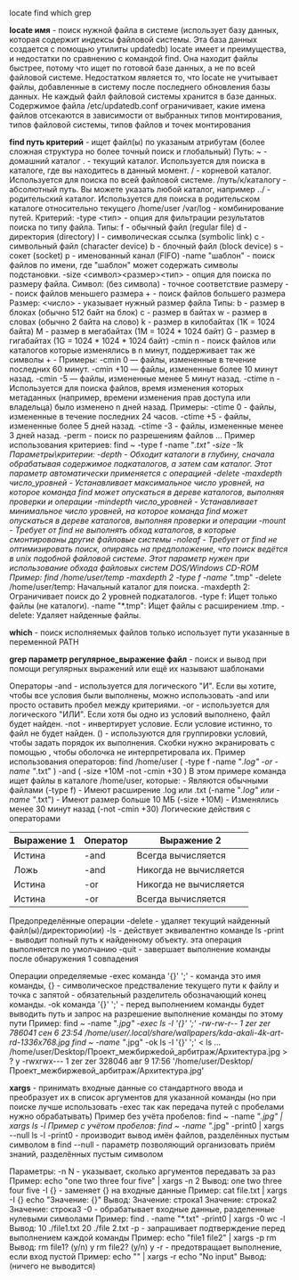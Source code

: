 locate 
find 
which 
grep


**locate имя** - поиск нужной файла в системе (использует базу данных, которая содержит индексы файловой системы. Эта база данных создается с помощью утилиты updatedb) locate имеет и преимущества, и недостатки по сравнению с командой find.
Она находит файлы быстрее, потому что ищет по готовой базе данных, а не по всей файловой системе.
Недостатком является то, что locate не учитывает файлы, добавленные в систему после последнего обновления базы данных. Не каждый файл файловой системы хранится в базе данных. Содержимое файла /etc/updatedb.conf ограничивает, какие имена файлов отсекаются в зависимости от выбранных типов монтирования, типов файловой системы, типов файлов и точек монтирования

**find путь критерий** - ищет файл(ы) по указаным атрибутам (более сложная структура но более точный поиск и глобальный)
	Путь:
		~ - домашний каталог
		. - текущий каталог. Используется для поиска в каталоге, где вы находитесь в данный момент.
		/ - корневой каталог. Используется для поиска по всей файловой системе.
		/путь/к/каталогу - абсолютный путь. Вы можете указать любой каталог, например
		../ - родительский каталог. Используется для поиска в родительском каталоге относительно текущего
		/home/user /var/log - комбинирование путей.
    Критерий:
		-type <тип> - опция для фильтрации результатов поиска по типу файла.
			Типы:
				f  - обычный файл (regular file)
				d  - директория (directory)
				l  - символическая ссылка (symbolic link)
				c  - символьный файл (character device)
				b  - блочный файл (block device)
				s  - сокет (socket)
				p  - именованный канал (FIFO)
        -name "шаблон" - поиск файлов по имени, где "шаблон" может содержать символы подстановки.
        -size <символ><размер><тип> - опция для поиска по размеру файла.
			Символ:
				(без символа) - точное соответствие размеру
				- - поиск файлов меньшего размера
				+ - поиск файлов большего размера
			Размер:
				<число> - указывает нужный размер файла
			Типы:
				b  - размер в блоках (обычно 512 байт на блок)
				c  - размер в байтах
				w  - размер в словах (обычно 2 байта на слово)
				k  - размер в килобайтах (1K = 1024 байта)
				M  - размер в мегабайтах (1M = 1024 * 1024 байт)
				G  - размер в гигабайтах (1G = 1024 * 1024 * 1024 байт)
        -cmin n - поиск файлов или каталогов которые изменялись в n минут, поддерживает так же символы + -
			Примеры:
				-cmin 0 — файлы, измененные в течение последних 60 минут.
				-cmin +10 — файлы, измененные более 10 минут назад.
				-cmin -5 — файлы, измененные менее 5 минут назад.
        -ctime n - Используется для поиска файлов, время изменения которых метаданных (например, времени изменения прав доступа или владельца) было изменено n дней назад.
			Примеры:
				-ctime 0 - файлы, измененные в течение последних 24 часов.
				-ctime +5 - файлы, измененные более 5 дней назад.
				-ctime -3 - файлы, измененные менее 3 дней назад.
        -perm - поиск по разрешениям файлов
        ...
    Пример использования критериев:
	        find ~ -type f -name "*.txt" -size -1k
	Параметры\критерии:
		-depth - Обходит каталоги в глубину, сначала обрабатывая содержимое подкаталогов, а затем сам каталог. Этот параметр автоматически применяется с операцией -delete
		-maxdepth число_уровней - Устанавливает максимальное число уровней, на которое команда find может опускаться в дереве каталогов, выполняя проверки и операции
		-mindepth число_уровней - Устанавливает минимальное число уровней, на которое команда find может опускаться в дереве каталогов, выполняя проверки и операции
		-mount - Требует от find не выполнять обход каталогов, в которые смонтированы другие файловые системы
		-noleaf - Требует от find не оптимизировать поиск, опираясь на предположение, что поиск ведётся в unix подобной файловой системе.
		Этот параметр нужен при использование обхода файловых систем DOS/Windows CD-ROM
			Пример:
				find /home/user/temp -maxdepth 2 -type f -name "*.tmp" -delete
					/home/user/temp: Начальный каталог для поиска.
					-maxdepth 2: Ограничивает поиск до 2 уровней подкаталогов.
					-type f: Ищет только файлы (не каталоги).
					-name "*.tmp": Ищет файлы с расширением .tmp.
					-delete: Удаляет найденные файлы.

**which** - поиск исполняемых файлов только использует пути указанные в переменной PATH

 **grep параметр регулярное_выражение файл** - поиск и вывод при помощи регулярных выражений или ещё их называют шаблонами


Операторы
    -and - используется для логического "И". Если вы хотите, чтобы все условия были выполнены, можно использовать -and или просто оставить пробел между критериями.
    -or - используется для логического "ИЛИ". Если хотя бы одно из условий выполнено, файл будет найден.
    -not - инвертирует условие. Если условие истинно, то файл не будет найден.
    () - используются для группировки условий, чтобы задать порядок их выполнения. Скобки нужно экранировать с помощью \, чтобы оболочка не интерпретировала их.
        Пример использования операторов:
			find /home/user \( -type f -name "*.log" -or -name "*.txt" \) -and \( -size +10M -not -cmin +30 \)
				В этом примере команда ищет файлы в каталоге /home/user, которые:
				- Являются обычными файлами (-type f)
				- Имеют расширение .log или .txt (-name "*.log" или -name "*.txt")
				- Имеют размер больше 10 МБ (-size +10M)
				- Изменялись менее 30 минут назад (-not -cmin +30)
Логические действия с операторами

| Выражение 1 | Оператор | Выражение 2            |
| ----------- | -------- | ---------------------- |
| Истина      | -and     | Всегда вычисляется     |
| Ложь        | -and     | Никогда не вычисляется |
| Истина      | -or      | Никогда не вычисляется |
| Истина      | -or      | Всегда вычисляется     |

Предопределённые операции
	-delete - удаляет текущий найденный файл(ы)/директорию(ии)
	-ls - действует эквивалентно команде ls
	-print - выводит полный путь к найденному объекту. эта операция выполняется по умолчанию
	-quit - завершает выполнение команды после обнаружения 1 совпадения

Операции определяемые
	-exec команда '{}' ';' - команда это имя команды, {} - символическое предстваление текущего пути к файлу и точка с запятой - обязательный разделитель обозначающий конец команды.
	-ok команда '{}' ';' - перед выполнением команды будет выводить путь и запрос на разрешение выполнение команды по этому пути
		Пример:
			find ~ -name "*.jpg" -exec ls -l '{}' ';'
				-rw-rw-r-- 1 zer zer 786041 сен  6 23:54 /home/user/.local/share/wallpapers/kda-akali-4k-art-rd-1336x768.jpg
			find ~ -name "*.jpg" -ok ls -l '{}' ';'
				< ls ... /home/user/Desktop/Проект_межбиржеdой_арбитраж/Архитектура.jpg > ? y
				-rwxrwx--- 1 zer zer 328046 авг  9 17:56 '/home/user/Desktop/Проект_межбиржевой_арбитраж/Архитектура.jpg'


**xargs** - принимать входные данные со стандартного ввода и преобразует их в список аргументов для указанной команды (но при поиске лучше использовать -exec так как передача путей c пробелами нужно обрабатывать)
	Пример без учёта пробелов:
	        find ~ -name "*.jpg" | xargs ls -l
	Пример с учётом пробелов:
	        find ~ -name "*.jpg" -print0 | xargs --null ls -l
		-print0 - производит вывод имён файлов, разделённых пустым символом в 
			find
        --null - параметр позволяющий организовать приём знаний, разделённых 
	        пустым символом

Параметры:
	-n N - указывает, сколько аргументов передавать за раз
		Пример:
			echo "one two three four five" | xargs -n 2
			Вывод:
				one two
				three four
				five
	-I {} - заменяет {} на входные данные
		Пример:
			cat file.txt | xargs -I {} echo "Значение: {}"
			Вывод:
				Значение: строка1
				Значение: строка2
				Значение: строка3
	-0 - обрабатывает входные данные, разделенные нулевыми символами
		Пример:
			find . -name "*.txt" -print0 | xargs -0 wc -l
			Вывод:
				10 ./file1.txt
				20 ./file 2.txt
	-p - запрашивает подтверждение перед выполнением каждой команды
		Пример:
			echo "file1 file2" | xargs -p rm
			Вывод:
				rm file1? (y/n) y
				rm file2? (y/n) y
	-r - предотвращает выполнение, если вход пустой
		Пример:
			echo "" | xargs -r echo "No input"
			Вывод:
				(ничего не выводится)





